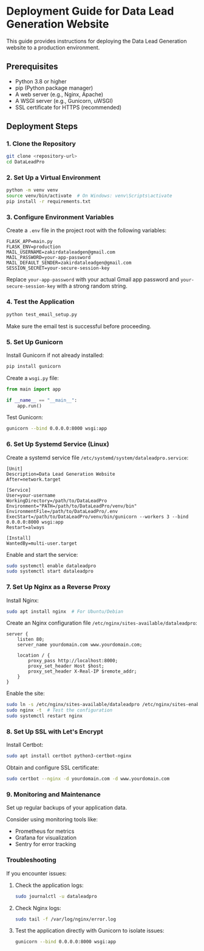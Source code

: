 # Deployment Guide for Data Lead Generation Website

This guide provides instructions for deploying the Data Lead Generation website to a production environment.

## Prerequisites

- Python 3.8 or higher
- pip (Python package manager)
- A web server (e.g., Nginx, Apache)
- A WSGI server (e.g., Gunicorn, uWSGI)
- SSL certificate for HTTPS (recommended)

## Deployment Steps

### 1. Clone the Repository

```bash
git clone <repository-url>
cd DataLeadPro
```

### 2. Set Up a Virtual Environment

```bash
python -m venv venv
source venv/bin/activate  # On Windows: venv\Scripts\activate
pip install -r requirements.txt
```

### 3. Configure Environment Variables

Create a `.env` file in the project root with the following variables:

```
FLASK_APP=main.py
FLASK_ENV=production
MAIL_USERNAME=zakirdataleadgen@gmail.com
MAIL_PASSWORD=your-app-password
MAIL_DEFAULT_SENDER=zakirdataleadgen@gmail.com
SESSION_SECRET=your-secure-session-key
```

Replace `your-app-password` with your actual Gmail app password and `your-secure-session-key` with a strong random string.

### 4. Test the Application

```bash
python test_email_setup.py
```

Make sure the email test is successful before proceeding.

### 5. Set Up Gunicorn

Install Gunicorn if not already installed:

```bash
pip install gunicorn
```

Create a `wsgi.py` file:

```python
from main import app

if __name__ == "__main__":
    app.run()
```

Test Gunicorn:

```bash
gunicorn --bind 0.0.0.0:8000 wsgi:app
```

### 6. Set Up Systemd Service (Linux)

Create a systemd service file `/etc/systemd/system/dataleadpro.service`:

```
[Unit]
Description=Data Lead Generation Website
After=network.target

[Service]
User=your-username
WorkingDirectory=/path/to/DataLeadPro
Environment="PATH=/path/to/DataLeadPro/venv/bin"
EnvironmentFile=/path/to/DataLeadPro/.env
ExecStart=/path/to/DataLeadPro/venv/bin/gunicorn --workers 3 --bind 0.0.0.0:8000 wsgi:app
Restart=always

[Install]
WantedBy=multi-user.target
```

Enable and start the service:

```bash
sudo systemctl enable dataleadpro
sudo systemctl start dataleadpro
```

### 7. Set Up Nginx as a Reverse Proxy

Install Nginx:

```bash
sudo apt install nginx  # For Ubuntu/Debian
```

Create an Nginx configuration file `/etc/nginx/sites-available/dataleadpro`:

```nginx
server {
    listen 80;
    server_name yourdomain.com www.yourdomain.com;

    location / {
        proxy_pass http://localhost:8000;
        proxy_set_header Host $host;
        proxy_set_header X-Real-IP $remote_addr;
    }
}
```

Enable the site:

```bash
sudo ln -s /etc/nginx/sites-available/dataleadpro /etc/nginx/sites-enabled
sudo nginx -t  # Test the configuration
sudo systemctl restart nginx
```

### 8. Set Up SSL with Let's Encrypt

Install Certbot:

```bash
sudo apt install certbot python3-certbot-nginx
```

Obtain and configure SSL certificate:

```bash
sudo certbot --nginx -d yourdomain.com -d www.yourdomain.com
```

### 9. Monitoring and Maintenance

Set up regular backups of your application data.

Consider using monitoring tools like:
- Prometheus for metrics
- Grafana for visualization
- Sentry for error tracking

### Troubleshooting

If you encounter issues:

1. Check the application logs:
   ```bash
   sudo journalctl -u dataleadpro
   ```

2. Check Nginx logs:
   ```bash
   sudo tail -f /var/log/nginx/error.log
   ```

3. Test the application directly with Gunicorn to isolate issues:
   ```bash
   gunicorn --bind 0.0.0.0:8000 wsgi:app
   ```